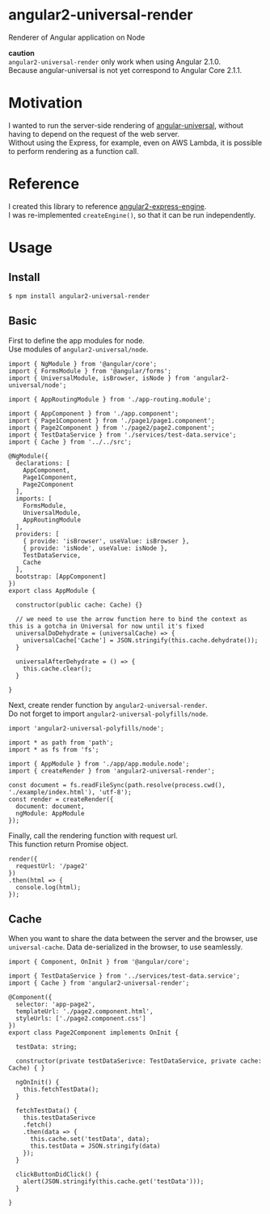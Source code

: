 # angular2-universal-render
Renderer of Angular application on Node

**caution**  
`angular2-universal-render` only work when using Angular 2.1.0.  
Because angular-universal is not yet correspond to Angular Core 2.1.1.  

# Motivation
I wanted to run the server-side rendering of [angular-universal](https://github.com/angular/universal), without having to depend on the request of the web server.  
Without using the Express, for example, even on AWS Lambda, it is possible to perform rendering as a function call.  

# Reference
I created this library to reference [angular2-express-engine](https://github.com/angular/universal/tree/master/modules/express-engine).  
I was re-implemented `createEngine()`, so that it can be run independently.  

# Usage
## Install
```
$ npm install angular2-universal-render
```

## Basic
First to define the app modules for node.  
Use modules of `angular2-universal/node`.  

```
import { NgModule } from '@angular/core';
import { FormsModule } from '@angular/forms';
import { UniversalModule, isBrowser, isNode } from 'angular2-universal/node';

import { AppRoutingModule } from './app-routing.module';

import { AppComponent } from './app.component';
import { Page1Component } from './page1/page1.component';
import { Page2Component } from './page2/page2.component';
import { TestDataService } from './services/test-data.service';
import { Cache } from '../../src';

@NgModule({
  declarations: [
    AppComponent,
    Page1Component,
    Page2Component
  ],
  imports: [
    FormsModule,
    UniversalModule,
    AppRoutingModule
  ],
  providers: [
    { provide: 'isBrowser', useValue: isBrowser },
    { provide: 'isNode', useValue: isNode },
    TestDataService,
    Cache
  ],
  bootstrap: [AppComponent]
})
export class AppModule {

  constructor(public cache: Cache) {}

  // we need to use the arrow function here to bind the context as this is a gotcha in Universal for now until it's fixed
  universalDoDehydrate = (universalCache) => {
    universalCache['Cache'] = JSON.stringify(this.cache.dehydrate());
  }

  universalAfterDehydrate = () => {
    this.cache.clear();
  }

}
```

Next, create render function by `angular2-universal-render`.  
Do not forget to import `angular2-universal-polyfills/node`.  

```
import 'angular2-universal-polyfills/node';

import * as path from 'path';
import * as fs from 'fs';

import { AppModule } from './app/app.module.node';
import { createRender } from 'angular2-universal-render';

const document = fs.readFileSync(path.resolve(process.cwd(), './example/index.html'), 'utf-8');
const render = createRender({
  document: document,
  ngModule: AppModule
});
```

Finally, call the rendering function with request url.  
This function return Promise<string> object.  

```
render({
  requestUrl: '/page2'
})
.then(html => {
  console.log(html);
});
```

## Cache
When you want to share the data between the server and the browser, use `universal-cache`.
Data de-serialized in the browser, to use seamlessly.  

```
import { Component, OnInit } from '@angular/core';

import { TestDataService } from '../services/test-data.service';
import { Cache } from 'angular2-universal-render';

@Component({
  selector: 'app-page2',
  templateUrl: './page2.component.html',
  styleUrls: ['./page2.component.css']
})
export class Page2Component implements OnInit {
  
  testData: string;
  
  constructor(private testDataSerivce: TestDataService, private cache: Cache) { }

  ngOnInit() {
    this.fetchTestData();
  }
  
  fetchTestData() {
    this.testDataSerivce
    .fetch()
    .then(data => { 
      this.cache.set('testData', data);
      this.testData = JSON.stringify(data)
    });
  }
  
  clickButtonDidClick() {
    alert(JSON.stringify(this.cache.get('testData')));
  }

}
```
